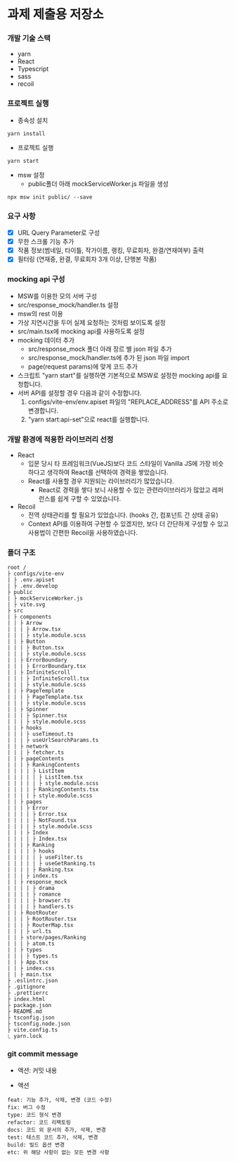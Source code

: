 # 과제 제출용 저장소

### 개발 기술 스택

- yarn
- React
- Typescript
- sass
- recoil

### 프로젝트 실행

- 종속성 설치

```
yarn install
```

- 프로젝트 실행

```
yarn start
```

- msw 설정
  - public폴더 아래 mockServiceWorker.js 파일을 생성

```
npx msw init public/ --save
```

### 요구 사항

- [x] URL Query Parameter로 구성
- [x] 무한 스크롤 기능 추가
- [x] 작품 정보(썸네일, 타이틀, 작가이름, 랭킹, 무료회차, 완결/연재여부) 출력
- [x] 필터링 (연재중, 완결, 무료회차 3개 이상, 단행본 작품)

### mocking api 구성

- MSW를 이용한 모의 서버 구성
- src/response_mock/handler.ts 설정
- msw의 rest 이용
- 가상 지연시간을 두어 실제 요청하는 것처럼 보이도록 설정
- src/main.tsx에 mocking api를 사용하도록 설정
- mocking 데이터 추가
  - src/response_mock 폴더 아래 장르 별 json 파일 추가
  - src/response_mock/handler.ts에 추가 된 json 파일 import
  - page(request params)에 맞게 코드 추가
- 스크립트 "yarn start"를 실행하면 기본적으로 MSW로 설정한 mocking api를 요청합니다.
- 서버 API를 설정할 경우 다음과 같이 수정합니다.
  1. configs/vite-env/env.apiset 파일의 "REPLACE_ADDRESS"를 API 주소로 변경합니다.
  2. "yarn start:api-set"으로 react를 실행합니다.

### 개발 환경에 적용한 라이브러리 선정

- React
  - 입문 당시 타 프레임워크(VueJS)보다 코드 스타일이 Vanilla JS에 가장 비슷하다고 생각하여 React를 선택하여 경력을 쌓았습니다.
  - React를 사용할 경우 지원되는 라이브러리가 많았습니다.
    - React로 경력을 쌓다 보니 사용할 수 있는 관련라이브러리가 많았고 레퍼런스를 쉽게 구할 수 있었습니다.
- Recoil
  - 전역 상태관리를 할 필요가 있었습니다. (hooks 간, 컴포넌트 간 상태 공유)
  - Context API를 이용하여 구현할 수 있겠지만, 보다 더 간단하게 구성할 수 있고 사용법이 간편한 Recoil을 사용하였습니다.

### 폴더 구조

```
root /
├ configs/vite-env
| ├ .env.apiset
| ├ .env.develop
├ public
| ├ mockServiceWorker.js
| ├ vite.svg
├ src
| ├ components
| | ├ Arrow
| | | ├ Arrow.tsx
| | | ├ style.module.scss
| | ├ Button
| | | ├ Button.tsx
| | | ├ style.module.scss
| | ├ ErrorBoundary
| | | ├ ErrorBoundary.tsx
| | ├ InfiniteScroll
| | | ├ InfiniteScroll.tsx
| | | ├ style.module.scss
| | ├ PageTemplate
| | | ├ PageTemplate.tsx
| | | ├ style.module.scss
| | ├ Spinner
| | | ├ Spinner.tsx
| | | ├ style.module.scss
| | ├ hooks
| | | ├ useTimeout.ts
| | | ├ useUrlSearchParams.ts
| | ├ network
| | | ├ fetcher.ts
| | ├ pageContents
| | | ├ RankingContents
| | | | ├ ListItem
| | | | | ├ ListItem.tsx
| | | | | ├ style.module.scss
| | | | ├ RankingContents.tsx
| | | | ├ style.module.scss
| | ├ pages
| | | ├ Error
| | | | ├ Error.tsx
| | | | ├ NotFound.tsx
| | | | ├ style.module.scss
| | | ├ Index
| | | | ├ Index.tsx
| | | ├ Ranking
| | | | ├ hooks
| | | | | ├ useFilter.ts
| | | | | ├ useGetRanking.ts
| | | | ├ Ranking.tsx
| | | ├ index.ts
| | ├ response_mock
| | | | ├ drama
| | | | ├ romance
| | | | ├ browser.ts
| | | | ├ handlers.ts
| | ├ RootRouter
| | | ├ RootRouter.tsx
| | | ├ RouterMap.tsx
| | | ├ url.ts
| | ├ store/pages/Ranking
| | | ├ atom.ts
| | ├ types
| | | ├ types.ts
| | ├ App.tsx
| | ├ index.css
| | ├ main.tsx
├ .eslintrc.json
├ .gitignore
├ .prettierrc
├ index.html
├ package.json
├ README.md
├ tsconfig.json
├ tsconfig.node.json
├ vite.config.ts
⎿ yarn.lock
```

### git commit message

- 액션: 커밋 내용

- 액션

```
feat: 기능 추가, 삭제, 변경 (코드 수정)
fix: 버그 수정
type: 코드 형식 변경
refactor: 코드 리팩토링
docs: 코드 외 문서의 추가, 삭제, 변경
test: 테스트 코드 추가, 삭제, 변경
build: 빌드 옵션 변경
etc: 위 해당 사항이 없는 모든 변경 사항
```
